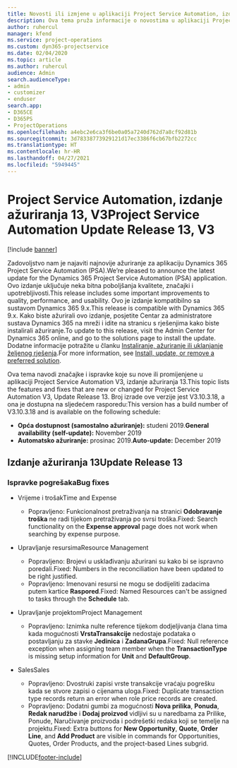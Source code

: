 ```yaml
---
title: Novosti ili izmjene u aplikaciji Project Service Automation, izdanje ažuriranja 13, V3
description: Ova tema pruža informacije o novostima u aplikaciji Project Service Automation, izdanje ažuriranja 13, V3.
author: ruhercul
manager: kfend
ms.service: project-operations
ms.custom: dyn365-projectservice
ms.date: 02/04/2020
ms.topic: article
ms.author: ruhercul
audience: Admin
search.audienceType:
- admin
- customizer
- enduser
search.app:
- D365CE
- D365PS
- ProjectOperations
ms.openlocfilehash: a4ebc2e6ca3f6be0a05a7240d762d7a8cf92d81b
ms.sourcegitcommit: 3d78338773929121d17ec3386f6cb67bfb2272cc
ms.translationtype: HT
ms.contentlocale: hr-HR
ms.lasthandoff: 04/27/2021
ms.locfileid: "5949445"
---
```

# <a name="project-service-automation-update-release-13-v3"></a><span data-ttu-id="36c80-103">Project Service Automation, izdanje ažuriranja 13, V3</span><span class="sxs-lookup"><span data-stu-id="36c80-103">Project Service Automation Update Release 13, V3</span></span>

[!include [banner](../includes/psa-now-project-operations.md)]

<span data-ttu-id="36c80-104">Zadovoljstvo nam je najaviti najnovije ažuriranje za aplikaciju Dynamics 365 Project Service Automation (PSA).</span><span class="sxs-lookup"><span data-stu-id="36c80-104">We’re pleased to announce the latest update for the Dynamics 365 Project Service Automation (PSA) application.</span></span> <span data-ttu-id="36c80-105">Ovo izdanje uključuje neka bitna poboljšanja kvalitete, značajki i upotrebljivosti.</span><span class="sxs-lookup"><span data-stu-id="36c80-105">This release includes some important improvements to quality, performance, and usability.</span></span> <span data-ttu-id="36c80-106">Ovo je izdanje kompatibilno sa sustavom Dynamics 365 9.x.</span><span class="sxs-lookup"><span data-stu-id="36c80-106">This release is compatible with Dynamics 365 9.x.</span></span> <span data-ttu-id="36c80-107">Kako biste ažurirali ovo izdanje, posjetite Centar za administratore sustava Dynamics 365 na mreži i idite na stranicu s rješenjima kako biste instalirali ažuriranje.</span><span class="sxs-lookup"><span data-stu-id="36c80-107">To update to this release, visit the Admin Center for Dynamics 365 online, and go to the solutions page to install the update.</span></span> <span data-ttu-id="36c80-108">Dodatne informacije potražite u članku [Instaliranje, ažuriranje ili uklanjanje željenog rješenja](/power-platform/admin/install-remove-preferred-solution).</span><span class="sxs-lookup"><span data-stu-id="36c80-108">For more information, see [Install, update, or remove a preferred solution](/power-platform/admin/install-remove-preferred-solution).</span></span>

<span data-ttu-id="36c80-109">Ova tema navodi značajke i ispravke koje su nove ili promijenjene u aplikaciji Project Service Automation V3, izdanje ažuriranja 13.</span><span class="sxs-lookup"><span data-stu-id="36c80-109">This topic lists the features and fixes that are new or changed for Project Service Automation V3, Update Release 13.</span></span> <span data-ttu-id="36c80-110">Broj izrade ove verzije jest V3.10.3.18, a ona je dostupna na sljedećem rasporedu:</span><span class="sxs-lookup"><span data-stu-id="36c80-110">This version has a build number of V3.10.3.18 and is available on the following schedule:</span></span>

- <span data-ttu-id="36c80-111">**Opća dostupnost (samostalno ažuriranje):** studeni 2019.</span><span class="sxs-lookup"><span data-stu-id="36c80-111">**General availability (self-update):** November 2019</span></span>
- <span data-ttu-id="36c80-112">**Automatsko ažuriranje:** prosinac 2019.</span><span class="sxs-lookup"><span data-stu-id="36c80-112">**Auto-update:** December 2019</span></span>


## <a name="update-release-13"></a><span data-ttu-id="36c80-113">Izdanje ažuriranja 13</span><span class="sxs-lookup"><span data-stu-id="36c80-113">Update Release 13</span></span> 

### <a name="bug-fixes"></a><span data-ttu-id="36c80-114">Ispravke pogrešaka</span><span class="sxs-lookup"><span data-stu-id="36c80-114">Bug fixes</span></span>

- <span data-ttu-id="36c80-115">Vrijeme i trošak</span><span class="sxs-lookup"><span data-stu-id="36c80-115">Time and Expense</span></span>

     - <span data-ttu-id="36c80-116">Popravljeno: Funkcionalnost pretraživanja na stranici **Odobravanje troška** ne radi tijekom pretraživanja po svrsi troška.</span><span class="sxs-lookup"><span data-stu-id="36c80-116">Fixed: Search functionality on the **Expense approval** page does not work when searching by expense purpose.</span></span>

- <span data-ttu-id="36c80-117">Upravljanje resursima</span><span class="sxs-lookup"><span data-stu-id="36c80-117">Resource Management</span></span>

     - <span data-ttu-id="36c80-118">Popravljeno: Brojevi u usklađivanju ažurirani su kako bi se ispravno poredali.</span><span class="sxs-lookup"><span data-stu-id="36c80-118">Fixed: Numbers in the reconciliation have been updated to be right justified.</span></span>
     - <span data-ttu-id="36c80-119">Popravljeno: Imenovani resursi ne mogu se dodijeliti zadacima putem kartice **Raspored**.</span><span class="sxs-lookup"><span data-stu-id="36c80-119">Fixed: Named Resources can't be assigned to tasks through the **Schedule** tab.</span></span>

- <span data-ttu-id="36c80-120">Upravljanje projektom</span><span class="sxs-lookup"><span data-stu-id="36c80-120">Project Management</span></span>

     - <span data-ttu-id="36c80-121">Popravljeno: Iznimka nulte reference tijekom dodjeljivanja člana tima kada mogućnosti **VrstaTransakcije** nedostaje podataka o postavljanju za stavke **Jedinica** i **ZadanaGrupa**.</span><span class="sxs-lookup"><span data-stu-id="36c80-121">Fixed: Null reference exception when assigning team member when the **TransactionType** is missing setup information for **Unit** and **DefaultGroup**.</span></span>

- <span data-ttu-id="36c80-122">Sales</span><span class="sxs-lookup"><span data-stu-id="36c80-122">Sales</span></span>

     - <span data-ttu-id="36c80-123">Popravljeno: Dvostruki zapisi vrste transakcije vraćaju pogrešku kada se stvore zapisi o cijenama uloga.</span><span class="sxs-lookup"><span data-stu-id="36c80-123">Fixed: Duplicate transaction type records return an error when role price records are created.</span></span>
     - <span data-ttu-id="36c80-124">Popravljeno: Dodatni gumbi za mogućnosti **Nova prilika**, **Ponuda**, **Redak narudžbe** i **Dodaj proizvod** vidljivi su u naredbama za Prilike, Ponude, Naručivanje proizvoda i podrešetki redaka koji se temelje na projektu.</span><span class="sxs-lookup"><span data-stu-id="36c80-124">Fixed: Extra buttons for **New Opportunity**, **Quote**, **Order Line**, and **Add Product** are visible in commands for Opportunities, Quotes, Order Products, and the project-based Lines subgrid.</span></span>




[!INCLUDE[footer-include](../includes/footer-banner.md)]